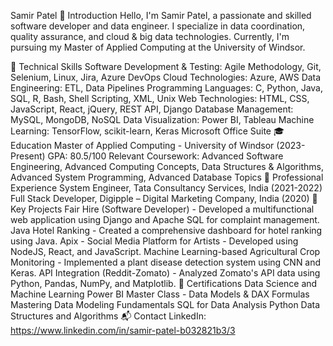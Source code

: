 Samir Patel
👋 Introduction
Hello, I'm Samir Patel, a passionate and skilled software developer and data engineer. I specialize in data coordination, quality assurance, and cloud & big data technologies. Currently, I'm pursuing my Master of Applied Computing at the University of Windsor.

🔧 Technical Skills
Software Development & Testing: Agile Methodology, Git, Selenium, Linux, Jira, Azure DevOps
Cloud Technologies: Azure, AWS
Data Engineering: ETL, Data Pipelines
Programming Languages: C, Python, Java, SQL, R, Bash, Shell Scripting, XML, Unix
Web Technologies: HTML, CSS, JavaScript, React, jQuery, REST API, Django
Database Management: MySQL, MongoDB, NoSQL
Data Visualization: Power BI, Tableau
Machine Learning: TensorFlow, scikit-learn, Keras
Microsoft Office Suite
🎓 Education
Master of Applied Computing - University of Windsor (2023-Present)
GPA: 80.5/100
Relevant Coursework: Advanced Software Engineering, Advanced Computing Concepts, Data Structures & Algorithms, Advanced System Programming, Advanced Database Topics
💼 Professional Experience
System Engineer, Tata Consultancy Services, India (2021-2022)
Full Stack Developer, Digipple – Digital Marketing Company, India (2020)
🌟 Key Projects
Fair Hire (Software Developer) - Developed a multifunctional web application using Django and Apache SQL for complaint management.
Java Hotel Ranking - Created a comprehensive dashboard for hotel ranking using Java.
Apix - Social Media Platform for Artists - Developed using NodeJS, React, and JavaScript.
Machine Learning-based Agricultural Crop Monitoring - Implemented a plant disease detection system using CNN and Keras.
API Integration (Reddit-Zomato) - Analyzed Zomato's API data using Python, Pandas, NumPy, and Matplotlib.
📜 Certifications
Data Science and Machine Learning
Power BI Master Class - Data Models & DAX Formulas
Mastering Data Modeling Fundamentals
SQL for Data Analysis
Python Data Structures and Algorithms
📬 Contact
LinkedIn: https://www.linkedin.com/in/samir-patel-b032821b3/3

